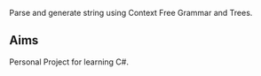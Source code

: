 Parse and generate string using Context Free Grammar and Trees.

## Aims
Personal Project for learning C#.
